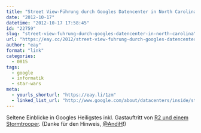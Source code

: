 ```yaml
---
title: "Street View-Führung durch Googles Datencenter in North Carolina"
date: "2012-10-17"
datetime: "2012-10-17 17:58:45"
id: "22759"
slug: "street-view-fuhrung-durch-googles-datencenter-in-north-carolina"
url: "https://eay.cc/2012/street-view-fuhrung-durch-googles-datencenter-in-north-carolina/"
author: "eay"
format: "link"
categories:
  - 0815
tags:
  - google
  - informatik
  - star-wars
meta:
  - yourls_shorturl: "https://eay.li/1zm"
  - linked_list_url: "http://www.google.com/about/datacenters/inside/streetview/"
---
```


Seltene Einblicke in Googles Heiligstes inkl. Gastauftritt von [R2 und einem Stormtrooper](http://imgur.com/a/jxBWJ). (Danke für den Hinweis, [@AndiH](https://twitter.com/AndiH)!)
